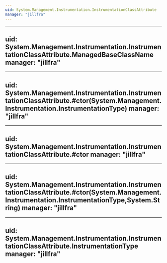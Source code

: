 ```yaml
---
uid: System.Management.Instrumentation.InstrumentationClassAttribute
manager: "jillfra"
---
```


---
uid: System.Management.Instrumentation.InstrumentationClassAttribute.ManagedBaseClassName
manager: "jillfra"
---

---
uid: System.Management.Instrumentation.InstrumentationClassAttribute.#ctor(System.Management.Instrumentation.InstrumentationType)
manager: "jillfra"
---

---
uid: System.Management.Instrumentation.InstrumentationClassAttribute.#ctor
manager: "jillfra"
---

---
uid: System.Management.Instrumentation.InstrumentationClassAttribute.#ctor(System.Management.Instrumentation.InstrumentationType,System.String)
manager: "jillfra"
---

---
uid: System.Management.Instrumentation.InstrumentationClassAttribute.InstrumentationType
manager: "jillfra"
---
